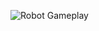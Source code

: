 
![Robot Gameplay](https://github.com/user-attachments/assets/1fdb754d-be62-49fa-baaa-d21b38d0de90)
